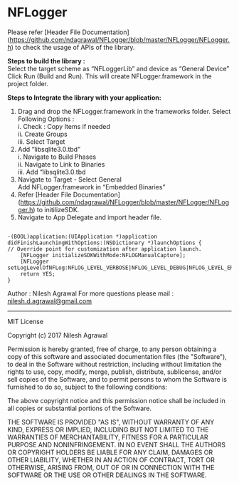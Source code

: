 # NFLogger   



Please refer [Header File Documentation] (https://github.com/ndagrawal/NFLogger/blob/master/NFLogger/NFLogger.h) to check the usage of APIs of the library. 

**Steps to build the library :**   
Select the target scheme as “NFLoggerLib” and device as “General Device”   
Click Run (Build and Run). This will create NFLogger.framework in the project folder.   

**Steps to Integrate the library with your application:**   
1. Drag and drop the NFLogger.framework in the frameworks folder. Select Following Options :   
            i. Check : Copy Items if needed  
            ii. Create Groups  
            iii. Select Target     
2. Add “libsqlite3.0.tbd”   
    i. Navigate to Build Phases   
    ii. Navigate to Link to Binaries   
    iii. Add “libsqlite3.0.tbd  
4. Navigate to Target - Select General  
    Add NFLogger.framework in “Embedded Binaries”  
5. Refer  [Header File Documentation] (https://github.com/ndagrawal/NFLogger/blob/master/NFLogger/NFLogger.h) to initilizeSDK.    
6. Navigate to App Delegate and import header file.  
```#import<NFLogger/NFLogger.h>

-(BOOL)application:(UIApplication *)application didFinishLaunchingWithOptions:(NSDictionary *)launchOptions {  
// Override point for customization after application launch.  
    [NFLogger initializeSDKWithMode:NFLOGManualCapture];  
    [NFLogger setLogLevelOfNFLog:NFLOG_LEVEL_VERBOSE|NFLOG_LEVEL_DEBUG|NFLOG_LEVEL_ERROR];  
    return YES;  
}  
```

Author : Nilesh Agrawal
For more questions please mail : nilesh.d.agrawal@gmail.com

----

MIT License

Copyright (c) 2017 Nilesh Agrawal

Permission is hereby granted, free of charge, to any person obtaining a copy
of this software and associated documentation files (the "Software"), to deal
in the Software without restriction, including without limitation the rights
to use, copy, modify, merge, publish, distribute, sublicense, and/or sell
copies of the Software, and to permit persons to whom the Software is
furnished to do so, subject to the following conditions:

The above copyright notice and this permission notice shall be included in all
copies or substantial portions of the Software.

THE SOFTWARE IS PROVIDED "AS IS", WITHOUT WARRANTY OF ANY KIND, EXPRESS OR
IMPLIED, INCLUDING BUT NOT LIMITED TO THE WARRANTIES OF MERCHANTABILITY,
FITNESS FOR A PARTICULAR PURPOSE AND NONINFRINGEMENT. IN NO EVENT SHALL THE
AUTHORS OR COPYRIGHT HOLDERS BE LIABLE FOR ANY CLAIM, DAMAGES OR OTHER
LIABILITY, WHETHER IN AN ACTION OF CONTRACT, TORT OR OTHERWISE, ARISING FROM,
OUT OF OR IN CONNECTION WITH THE SOFTWARE OR THE USE OR OTHER DEALINGS IN THE
SOFTWARE.

